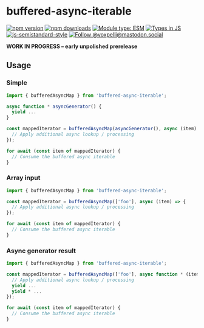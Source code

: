 # buffered-async-iterable

[![npm version](https://img.shields.io/npm/v/buffered-async-iterable.svg?style=flat)](https://www.npmjs.com/package/buffered-async-iterable)
[![npm downloads](https://img.shields.io/npm/dm/buffered-async-iterable.svg?style=flat)](https://www.npmjs.com/package/buffered-async-iterable)
[![Module type: ESM](https://img.shields.io/badge/module%20type-esm-brightgreen)](https://github.com/voxpelli/badges-cjs-esm)
[![Types in JS](https://img.shields.io/badge/types_in_js-yes-brightgreen)](https://github.com/voxpelli/types-in-js)
[![js-semistandard-style](https://img.shields.io/badge/code%20style-semistandard-brightgreen.svg)](https://github.com/voxpelli/eslint-config)
[![Follow @voxpelli@mastodon.social](https://img.shields.io/mastodon/follow/109247025527949675?domain=https%3A%2F%2Fmastodon.social&style=social)](https://mastodon.social/@voxpelli)

**WORK IN PROGRESS – early unpolished prerelease**

## Usage

### Simple

```javascript
import { bufferedAsyncMap } from 'buffered-async-iterable';

async function * asyncGenerator() {
  yield ...
}

const mappedIterator = bufferedAsyncMap(asyncGenerator(), async (item) => {
  // Apply additional async lookup / processing
});

for await (const item of mappedIterator) {
  // Consume the buffered async iterable
}
```

### Array input

```javascript
import { bufferedAsyncMap } from 'buffered-async-iterable';

const mappedIterator = bufferedAsyncMap(['foo'], async (item) => {
  // Apply additional async lookup / processing
});

for await (const item of mappedIterator) {
  // Consume the buffered async iterable
}
```

### Async generator result

```javascript
import { bufferedAsyncMap } from 'buffered-async-iterable';

const mappedIterator = bufferedAsyncMap(['foo'], async function * (item) => {
  // Apply additional async lookup / processing
  yield ...
  yield * ...
});

for await (const item of mappedIterator) {
  // Consume the buffered async iterable
}
```
